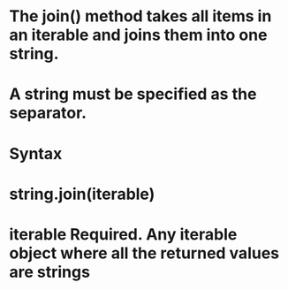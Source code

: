 # The join() method takes all items in an iterable and joins them into one string.

# A string must be specified as the separator.

# Syntax
# string.join(iterable)
# iterable	Required. Any iterable object where all the returned values are strings
